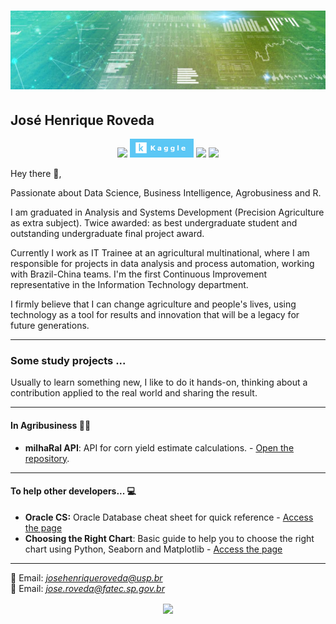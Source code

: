 # [![jose henrique header](https://raw.githubusercontent.com/josehenriqueroveda/josehenriqueroveda/master/icon/Banner.jpeg)](https://www.linkedin.com/in/jhroveda/)
<h2>José Henrique Roveda</h2>

<p align='center'>
<a href="https://www.linkedin.com/in/jhroveda/"><img height="30" src="https://img.shields.io/badge/LinkedIn-0077B5?style=for-the-badge&logo=linkedin&logoColor=white"></a>
<a href="https://www.kaggle.com/josehenriqueroveda"><img height="30" src="https://raw.githubusercontent.com/josehenriqueroveda/josehenriqueroveda/master/icon/kaggle-badge.png"></a>
<a href="https://medium.com/@zeh.henrique92"><img height="30" src="https://img.shields.io/badge/Medium-12100E?style=for-the-badge&logo=medium&logoColor=white"></a>
<a href="https://stackoverflow.com/users/13136846/jos%c3%a9-henrique-roveda"><img height="30" src="https://img.shields.io/badge/Stack_Overflow-FE7A16?style=for-the-badge&logo=stack-overflow&logoColor=white"></a>
</p>

Hey there 👋,

Passionate about Data Science, Business Intelligence, Agrobusiness and R.

I am graduated in Analysis and Systems Development (Precision Agriculture as extra subject). Twice awarded: as best undergraduate student and outstanding undergraduate final project award.

Currently I work as IT Trainee at an agricultural multinational, where I am responsible for projects in data analysis and process automation, working with Brazil-China teams.
I'm the first Continuous Improvement representative in the Information Technology department.

I firmly believe that I can change agriculture and people's lives, using technology as a tool for results and innovation that will be a legacy for future generations.

---

### Some study projects ...
Usually to learn something new, I like to do it hands-on, thinking about a contribution applied to the real world and sharing the result.

---

#### In Agribusiness 🌱🚜
- **milhaRal API**: API for corn yield estimate calculations. - [Open the repository](https://github.com/josehenriqueroveda/milhaRal-API).

---
#### To help other developers... 💻

- **Oracle CS:** Oracle Database cheat sheet for quick reference - [Access the page](https://josehenriqueroveda.github.io/oracle-cs/)
- **Choosing the Right Chart**: Basic guide to help you to choose the right chart using Python, Seaborn and Matplotlib - [Access the page](https://josehenriqueroveda.github.io/ChoosingCharts/)

---

📨 Email: *josehenriqueroveda@usp.br* <br>
📨 Email: *jose.roveda@fatec.sp.gov.br*

<p align='center'>
<img align='center' src="https://visitor-badge.glitch.me/badge?page_id=josehenriqueroveda.visitor-badge">
<p/>
